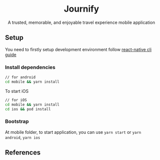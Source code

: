 <h1 align="center">Journify</h1>
<p align="center">A trusted, memorable, and enjoyable travel experience mobile application</p>

## Setup

You need to firstly setup development environment follow [react-native cli guide](https://reactnative.dev/docs/environment-setup)

### Install dependencies

```bash
// for android
cd mobile && yarn install
```

To start iOS

```bash
// for iOS
cd mobile && yarn install
cd ios && pod install
```

### Bootstrap

At mobile folder, to start application, you can use `yarn start` or `yarn android`, `yarn ios`

## References

